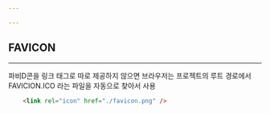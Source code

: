```yaml
---

---
```



## FAVICON
---
파비D콘을 링크 태그로 따로 제공하지 않으면 브라우저는 프로젝트의 루트 경로에서 FAVICION.ICO 라는 파일을 자동으로 찾아서 사용

```html
    <link rel="icon" href="./favicon.png" />
```

##